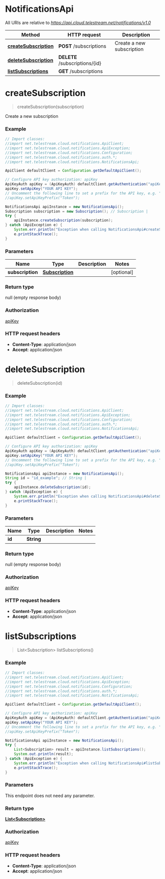 # NotificationsApi

All URIs are relative to *https://api.cloud.telestream.net/notifications/v1.0*

Method | HTTP request | Description
------------- | ------------- | -------------
[**createSubscription**](NotificationsApi.md#createSubscription) | **POST** /subscriptions | Create a new subscription
[**deleteSubscription**](NotificationsApi.md#deleteSubscription) | **DELETE** /subscriptions/{id} | 
[**listSubscriptions**](NotificationsApi.md#listSubscriptions) | **GET** /subscriptions | 


<a name="createSubscription"></a>
# **createSubscription**
> createSubscription(subscription)

Create a new subscription



### Example
```java
// Import classes:
//import net.telestream.cloud.notifications.ApiClient;
//import net.telestream.cloud.notifications.ApiException;
//import net.telestream.cloud.notifications.Configuration;
//import net.telestream.cloud.notifications.auth.*;
//import net.telestream.cloud.notifications.NotificationsApi;

ApiClient defaultClient = Configuration.getDefaultApiClient();

// Configure API key authorization: apiKey
ApiKeyAuth apiKey = (ApiKeyAuth) defaultClient.getAuthentication("apiKey");
apiKey.setApiKey("YOUR API KEY");
// Uncomment the following line to set a prefix for the API key, e.g. "Token" (defaults to null)
//apiKey.setApiKeyPrefix("Token");

NotificationsApi apiInstance = new NotificationsApi();
Subscription subscription = new Subscription(); // Subscription | 
try {
    apiInstance.createSubscription(subscription);
} catch (ApiException e) {
    System.err.println("Exception when calling NotificationsApi#createSubscription");
    e.printStackTrace();
}
```

### Parameters

Name | Type | Description  | Notes
------------- | ------------- | ------------- | -------------
 **subscription** | [**Subscription**](Subscription.md)|  | [optional]

### Return type

null (empty response body)

### Authorization

[apiKey](../README.md#apiKey)

### HTTP request headers

 - **Content-Type**: application/json
 - **Accept**: application/json

<a name="deleteSubscription"></a>
# **deleteSubscription**
> deleteSubscription(id)



### Example
```java
// Import classes:
//import net.telestream.cloud.notifications.ApiClient;
//import net.telestream.cloud.notifications.ApiException;
//import net.telestream.cloud.notifications.Configuration;
//import net.telestream.cloud.notifications.auth.*;
//import net.telestream.cloud.notifications.NotificationsApi;

ApiClient defaultClient = Configuration.getDefaultApiClient();

// Configure API key authorization: apiKey
ApiKeyAuth apiKey = (ApiKeyAuth) defaultClient.getAuthentication("apiKey");
apiKey.setApiKey("YOUR API KEY");
// Uncomment the following line to set a prefix for the API key, e.g. "Token" (defaults to null)
//apiKey.setApiKeyPrefix("Token");

NotificationsApi apiInstance = new NotificationsApi();
String id = "id_example"; // String | 
try {
    apiInstance.deleteSubscription(id);
} catch (ApiException e) {
    System.err.println("Exception when calling NotificationsApi#deleteSubscription");
    e.printStackTrace();
}
```

### Parameters

Name | Type | Description  | Notes
------------- | ------------- | ------------- | -------------
 **id** | **String**|  |

### Return type

null (empty response body)

### Authorization

[apiKey](../README.md#apiKey)

### HTTP request headers

 - **Content-Type**: application/json
 - **Accept**: application/json

<a name="listSubscriptions"></a>
# **listSubscriptions**
> List&lt;Subscription&gt; listSubscriptions()



### Example
```java
// Import classes:
//import net.telestream.cloud.notifications.ApiClient;
//import net.telestream.cloud.notifications.ApiException;
//import net.telestream.cloud.notifications.Configuration;
//import net.telestream.cloud.notifications.auth.*;
//import net.telestream.cloud.notifications.NotificationsApi;

ApiClient defaultClient = Configuration.getDefaultApiClient();

// Configure API key authorization: apiKey
ApiKeyAuth apiKey = (ApiKeyAuth) defaultClient.getAuthentication("apiKey");
apiKey.setApiKey("YOUR API KEY");
// Uncomment the following line to set a prefix for the API key, e.g. "Token" (defaults to null)
//apiKey.setApiKeyPrefix("Token");

NotificationsApi apiInstance = new NotificationsApi();
try {
    List<Subscription> result = apiInstance.listSubscriptions();
    System.out.println(result);
} catch (ApiException e) {
    System.err.println("Exception when calling NotificationsApi#listSubscriptions");
    e.printStackTrace();
}
```

### Parameters
This endpoint does not need any parameter.

### Return type

[**List&lt;Subscription&gt;**](Subscription.md)

### Authorization

[apiKey](../README.md#apiKey)

### HTTP request headers

 - **Content-Type**: application/json
 - **Accept**: application/json

